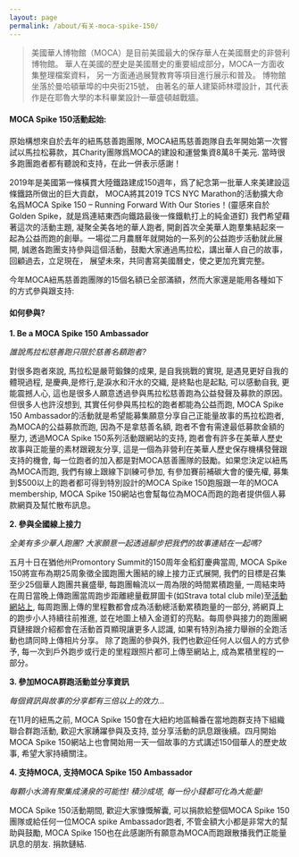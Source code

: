 ```yaml
---
layout: page
permalink: /about/有关-moca-spike-150/
---
```


> 美國華人博物館（MOCA）是目前美國最大的保存華人在美國曆史的非營利博物館。 華人在美國的歷史是美國曆史的重要組成部分，MOCA一方面收集整理檔案資料， 另一方面通過展覽教育等項目進行展示和普及。 博物館坐落於曼哈頓華埠的中央街215號， 由著名的華人建築師林瓔設計，其代表作是在耶魯大學的本科畢業設計—華盛頓越戰牆。



#### MOCA Spike 150活動起始:

原始構想來自於去年的紐馬慈善跑團隊, MOCA紐馬慈善跑隊自去年開始第一次嘗試以馬拉松募款，其Charity團隊爲MOCA的建設和運營集資8萬8千美元. 當時很多跑團跑者都有聽說和支持，在此一併表示感謝！

2019年是美國第一條橫貫大陸鐵路建成150週年，爲了紀念第一批華人來美建設這條鐵路所做出的巨大貢獻， MOCA將其2019 TCS NYC Marathon的活動擴大命名爲MOCA Spike 150 – Running Forward With Our Stories！(靈感來自於Golden Spike，就是爲連結東西向鐵路最後一條鐵軌打上的純金道釘) 我們希望藉著這次的活動主題, 凝聚全美各地的華人跑者, 開創首次全美華人跑羣集結起來一起為公益而跑的創舉。一場從二月農曆年就開始的一系列的公益跑步活動就此展開, 誠邀各跑團支持參與這個活動，鼓勵大家通過馬拉松，講出華人自己的故事，回顧過去，立足現在， 展望未來，共同書寫美國曆史，使之更加充實完整。

今年MOCA紐馬慈善跑團隊的15個名額已全部滿額，然而大家還是能用各種如下的方式參與跟支持:

#### 如何參與?

**1. Be a MOCA Spike 150 Ambassador**

*誰說馬拉松慈善跑只限於慈善名額跑者?*

對很多跑者來說, 馬拉松是嚴苛鍛鍊的成果, 是自我挑戰的實現, 是遇見更好自我的體現過程, 是慶典,是修行,是淚水和汗水的交織, 是終點也是起點, 可以感動自我, 更能震撼人心, 這也是很多人願意透過參與馬拉松慈善跑為公益發聲及募款的原因。但很多人也許沒想到, 其實任何參與馬拉松的跑者都能為公益而跑, MOCA Spike 150 Ambassador的活動就是希望能募集願意分享自己正能量故事的馬拉松跑者, 為MOCA的公益募款而跑, 因為不是拿慈善名額, 跑者不會有需達最低募款金額的壓力, 透過MOCA Spike 150系列活動跟網站的支持, 跑者會有許多在美華人歷史故事與正能量的素材跟親友分享, 這是一個為非營利在美華人歷史保存機構發聲跟支持的機會, 每一位跑者的加入都是對MOCA慈善團隊的鼓勵。如果您決定以紐馬為MOCA而跑, 我們有線上跟線下訓練可參加, 有參加賽前補碳大會的優先權, 募集到$500以上的跑者都可得到特別設計的MOCA Spike 150跑服跟一年的MOCA membership, MOCA Spike 150網站也會幫每位為MOCA而跑的跑者提供個人募款網頁及幫忙散布訊息。 

**2. 參與全國線上接力**

*全美有多少華人跑團? 大家願意一起透過腳步把我們的故事連結在一起嗎?*

五月十日在猶他州Promontory Summit的150周年金稻釘慶典當周, MOCA Spike 150將宣布為期25周象徵全國跑團大團結的線上接力正式展開, 我們的目標是召集至少25個華人跑團共襄盛舉, 每跑團輪流以一周為限的時間累積跑量, 一周結束時在周日當晚上傳跑團當周跑步距離總量截屏圖卡(如Strava total club mile)至[活動網站上](https://www.mocaspike150.org/), 每周跑團上傳的里程數都會成為活動總活動累積跑量的一部分, 將網頁上的跑步小人持續往前推進, 並在地圖上植入金道釘的亮點。每周參與接力的跑團網頁鏈接跟介紹都會在活動首頁顯現讓更多人認識, 如果有特別為接力舉辦的全跑活動也請同時上傳相片分享。 除了跑團的參與外, 我們也歡迎任何人以個人的方式參予, 每一次到戶外跑步或行走的里程跟照片都可上傳至網站上, 成為累積里程的一部分。

**3. 參加MOCA群跑活動並分享資訊**

*每個資訊與故事的分享都有三倍以上的效力...*

在11月的紐馬之前, MOCA Spike 150會在大紐約地區輪番在當地跑群支持下組織聯合群跑活動, 歡迎大家踴躍參與及支持, 並分享活動的訊息跟後續。四月開始MOCA Spike 150網站上也會開始用一天一個故事的方式講述150個華人的歷史故事, 希望大家持續關注。

**4. 支持MOCA, 支持MOCA Spike 150 Ambassador**

*每顆小水滴有聚集成湧泉的可能性! 積沙成塔, 每一份小錢都可化為大能量!*

MOCA Spike 150活動期間, 歡迎大家慷慨解囊, 可以捐款給整個MOCA Spike 150團隊或給任何一位MOCA spike Ambassador跑者, 不管金額大小都是非常大的幫助與鼓勵, MOCA Spike 150也在此感謝所有願意為MOCA而跑跟散播我們正能量訊息的朋友. 捐款鏈結.



